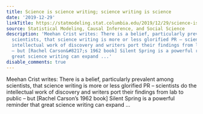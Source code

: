 ```yaml
---
title: Science is science writing; science writing is science
date: '2019-12-29'
linkTitle: https://statmodeling.stat.columbia.edu/2019/12/29/science-is-science-writing-science-writing-is-science/
source: Statistical Modeling, Causal Inference, and Social Science
description: 'Meehan Crist writes: There is a belief, particularly prevalent among
  scientists, that science writing is more or less glorified PR – scientists do the
  intellectual work of discovery and writers port their findings from lab to public
  – but [Rachel Carson&#8217;s 1962 book] Silent Spring is a powerful reminder that
  great science writing can expand ...'
disable_comments: true
---
```

Meehan Crist writes: There is a belief, particularly prevalent among scientists, that science writing is more or less glorified PR – scientists do the intellectual work of discovery and writers port their findings from lab to public – but [Rachel Carson&#8217;s 1962 book] Silent Spring is a powerful reminder that great science writing can expand ...